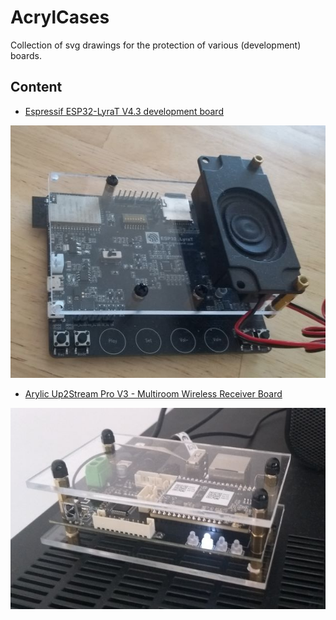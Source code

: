 # AcrylCases

Collection of svg drawings for the protection of various (development) boards.

## Content

- [Espressif ESP32-LyraT V4.3 development board](https://docs.espressif.com/projects/esp-adf/en/latest/design-guide/dev-boards/get-started-esp32-lyrat.html#get-started-esp32-lyrat-v4-3-board)

![ESP32-LyraT V4.3](https://github.com/cubetoon/AcrylCases/blob/main/resources/Lyrat4.3s.jpg "ESP32-LyraT V4.3")

- [Arylic Up2Stream Pro V3 - Multiroom Wireless Receiver Board](https://www.arylic.com/products/up2stream-pro-receiver-board)

![Up2Stream Pro V3](https://github.com/cubetoon/AcrylCases/blob/main/resources/Up2StreamPros.jpg "Up2Stream Pro V3")
